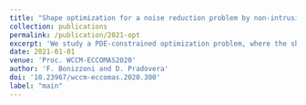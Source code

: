 ```yaml
---
title: "Shape optimization for a noise reduction problem by non-intrusive parametric reduced modeling"
collection: publications
permalink: /publication/2021-opt
excerpt: 'We study a PDE-constrained optimization problem, where the shape and liner material of the nacelle of an aircraft engine are optimized in order to minimize the noise radiated by the engine. More precisely, the acoustic problem is modeled by the Helmholtz equation with varying wavenumber k on an exterior domain. A model reduction strategy is employed to alleviate the cost of the design optimization: the minimal rational interpolation technique is used to construct a surrogate (w.r.t. k) for the quantity of interest at fixed shape/material parameter values, and a parametric model order reduction approach is employed to combine surrogates at different shape/material designs, resulting in a non-intrusive methodology. Numerical experiments for shape and shape/material optimization are provided, to showcase the effectiveness of the presented methodology.'
date: 2021-01-01
venue: 'Proc. WCCM-ECCOMAS2020'
author: 'F. Bonizzoni and D. Pradovera'
doi: '10.23967/wccm-eccomas.2020.300'
label: "main"
---
```


